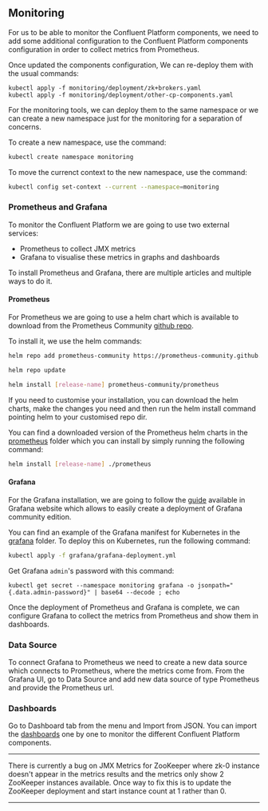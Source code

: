 ## Monitoring 

For us to be able to monitor the Confluent Platform components, we need to add some additional configuration to the Confluent Platform components configuration in order to collect metrics from Prometheus.

Once updated the components configuration, We can re-deploy them with the usual commands: 

```
kubectl apply -f monitoring/deployment/zk+brokers.yaml
kubectl apply -f monitoring/deployment/other-cp-components.yaml
```

For the monitoring tools, we can deploy them to the same namespace or we can create a new namespace just for the monitoring for a separation of concerns. 

To create a new namespace, use the command: 

```sh
kubectl create namespace monitoring
```

To move the currenct context to the new namespace, use the command: 

```sh
kubectl config set-context --current --namespace=monitoring
```

### Prometheus and Grafana

To monitor the Confluent Platform we are going to use two external services: 
- Prometheus to collect JMX metrics 
- Grafana to visualise these metrics in graphs and dashboards

To install Prometheus and Grafana, there are multiple articles and multiple ways to do it.

#### Prometheus
 
For Prometheus we are going to use a helm chart which is available to download from the Prometheus Community [github repo](https://prometheus-community.github.io/). 

To install it, we use the helm commands: 

```sh
helm repo add prometheus-community https://prometheus-community.github.io/helm-charts

helm repo update

helm install [release-name] prometheus-community/prometheus  
```

If you need to customise your installation, you can download the helm charts, make the changes you need and then run the helm install command pointing helm to your customised repo dir.

You can find a downloaded version of the Prometheus helm charts in the [prometheus](prometheus) folder which you can install by simply running the following command: 

```sh
helm install [release-name] ./prometheus
```
 
#### Grafana

For the Grafana installation, we are going to follow the [guide](https://grafana.com/docs/grafana/latest/setup-grafana/installation/kubernetes/) available in Grafana website which allows to easily create a deployment of Grafana community edition. 

You can find an example of the Grafana manifest for Kubernetes in the [grafana](grafana) folder. To deploy this on Kubernetes, run the following command: 

```sh
kubectl apply -f grafana/grafana-deployment.yml
```

Get Grafana `admin`'s password with this command: 
```
kubectl get secret --namespace monitoring grafana -o jsonpath="{.data.admin-password}" | base64 --decode ; echo
```

Once the deployment of Prometheus and Grafana is complete, we can configure Grafana to collect the metrics from Prometheus and show them in dashboards.

### Data Source

To connect Grafana to Prometheus we need to create a new data source which connects to Prometheus, where the metrics come from. From the Grafana UI, go to Data Source and add new data source of type Prometheus and provide the Prometheus url.

### Dashboards

Go to Dashboard tab from the menu and Import from JSON. 
You can import the [dashboards](dashboards) one by one to monitor the different Confluent Platform components.

---
There is currently a bug on JMX Metrics for ZooKeeper where zk-0 instance doesn't appear in the metrics results and the metrics only show 2 ZooKeeper instances available. Once way to fix this is to update the ZooKeeper deployment and start instance count at 1 rather than 0.

--- 

